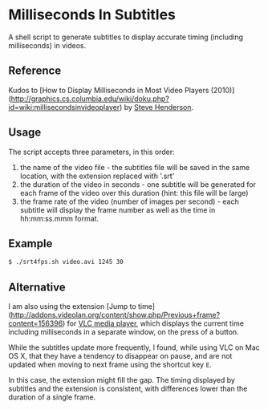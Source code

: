 # Milliseconds In Subtitles

A shell script to generate subtitles to display accurate timing
(including milliseconds) in videos.

## Reference

Kudos to [How to Display Milliseconds in Most Video Players (2010)]
(http://graphics.cs.columbia.edu/wiki/doku.php?id=wiki:millisecondsinvideoplayer)
by [Steve Henderson](mailto:henderso@cs.columbia.edu).

## Usage

The script accepts three parameters, in this order:

1. the name of the video file - the subtitles file will be saved in the
   same location, with the extension replaced with '.srt'
2. the duration of the video in seconds - one subtitle will be generated for
   each frame of the video over this duration (hint: this file will be large)
3. the frame rate of the video (number of images per second) - each subtitle
   will display the frame number as well as the time in hh:mm:ss.mmm format.

## Example

```sh
$ ./srt4fps.sh video.avi 1245 30
```

## Alternative

I am also using the extension [Jump to time]
(http://addons.videolan.org/content/show.php/Previous+frame?content=156396)
for [VLC media player](https://www.videolan.org/vlc/), which displays
the current time including milliseconds in a separate window, on the press
of a button.

While the subtitles update more frequently, I found, while using VLC
on Mac OS X, that they have a tendency to disappear on pause,
and are not updated when moving to next frame using the shortcut key `E`.

In this case, the extension might fill the gap. The timing displayed
by subtitles and the extension is consistent, with differences lower
than the duration of a single frame.
